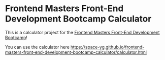 # Frontend Masters Front-End Development Bootcamp Calculator

This is a calculator project for the [Frontend Masters Front-End Development Bootcamp](https://frontendmasters.com/bootcamp/)!

You can use the calculator here https://space-yg.github.io/frontend-masters-front-end-development-bootcamp-calculator/calculator.html